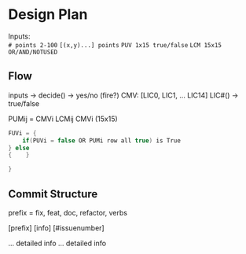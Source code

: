 # Design Plan

Inputs:  
`# points 2-100`
`[(x,y)...] points`
`PUV 1x15 true/false`
`LCM 15x15 OR/AND/NOTUSED`

## Flow

inputs -> decide() -> yes/no (fire?)
CMV: [LIC0, LIC1, ... LIC14]
LIC#() -> true/false

PUMij = CMVi LCMij CMVi (15x15)
```java
FUVi = {
    if(PUVi = false OR PUMi row all true) is True
} else
{    }

}
```

## Commit Structure

prefix = fix, feat, doc, refactor, verbs

[prefix] [info] [#issuenumber]

... detailed info
... detailed info


